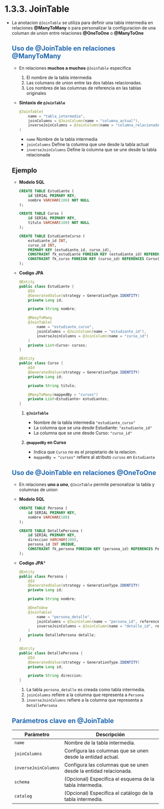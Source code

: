 # 1.3.3. JoinTable

  * La anotacion `@JoinTable` se utiliza para definir una tabla intermedia en relaciones **@ManyToMany** o para personalizar la configuracion de una columan de union entre relaciones **@OneToOne**  o **@ManyToOne**
    
    ## <span style="color:#2168b0">Uso de @JoinTable en relaciones @ManyToMany</span>
    
    * En relaciones **muchos a muchos** `@JoinTable`  especifica
        1. El nombre de la tabla intermedia
        2. Las columans de union entre las dos tablas relacionadas.
        3. Los nombres de las columnas de referencia en las tablas originales
        
    * **Sintaxis  de `@JoinTable`**
      
        ```java
        @JoinTable(
            name = "tabla_intermedia",
            joinColumns = @JoinColumn(name = "columna_actual"),
            inverseJoinColumns = @JoinColumn(name = "columna_relacionada")
        )
        ```
        * `name` Nombre de la tabla intermedia
        * `joinColumns` Define la columna que une desde la tabla actual
        * `inverseJoinColumns` Define la columna que se une desde la tabla  relacionada
        

    ## Ejemplo 
    
    * **Modelo SQL**
    
        ```sql
        CREATE TABLE Estudiante (
            id SERIAL PRIMARY KEY,
            nombre VARCHAR(100) NOT NULL
        );

        CREATE TABLE Curso (
            id SERIAL PRIMARY KEY,
            titulo VARCHAR(100) NOT NULL
        );

        CREATE TABLE EstudianteCurso (
            estudiante_id INT,
            curso_id INT,
            PRIMARY KEY (estudiante_id, curso_id),
            CONSTRAINT fk_estudiante FOREIGN KEY (estudiante_id) REFERENCES Estudiante(id),
            CONSTRAINT fk_curso FOREIGN KEY (curso_id) REFERENCES Curso(id)
        );
        ```
        
    * **Codigo JPA**
    
        ```java
        @Entity
        public class Estudiante {
            @Id
            @GeneratedValue(strategy = GenerationType.IDENTITY)
            private Long id;

            private String nombre;

            @ManyToMany
            @JoinTable(
                name = "estudiante_curso",
                joinColumns = @JoinColumn(name = "estudiante_id"),
                inverseJoinColumns = @JoinColumn(name = "curso_id")
            )
            private List<Curso> cursos;
        }

        @Entity
        public class Curso {
            @Id
            @GeneratedValue(strategy = GenerationType.IDENTITY)
            private Long id;

            private String titulo;

            @ManyToMany(mappedBy = "cursos")
            private List<Estudiante> estudiantes;
        }
        ```
        1. **`@JoinTable`**
            * Nombre de la tabla intermedia `"estudiante_curso"`
            * La columna que se una desde Estudiante: `"estudiante_id"`
            * La columna que se une desde Curso: `"curso_id"`
           
        2. **`@mappedBy` en Curso**
            * Indica que  `Curso`  no es el propietario de la relacion.
            * `mappedBy = "cursos"` refiere al atributo `cursos` en `Estudiante`
            

    ## <span style="color:#2168b0">Uso de  @JoinTable en relaciones @OneToOne</span>
    
    * En relaciones **uno a uno**, `@JoinTable` permite personalizar la tabla y columnas de union
    
    * **Modelo SQL**
    
        ```sql
        CREATE TABLE Persona (
            id SERIAL PRIMARY KEY,
            nombre VARCHAR(100)
        );

        CREATE TABLE DetallePersona (
            id SERIAL PRIMARY KEY,
            direccion VARCHAR(200),
            persona_id INT UNIQUE,
            CONSTRAINT fk_persona FOREIGN KEY (persona_id) REFERENCES Persona(id)
        );
        ```
    * **Codigo JPA***
            
        ```java
        @Entity
        public class Persona {
            @Id
            @GeneratedValue(strategy = GenerationType.IDENTITY)
            private Long id;

            private String nombre;

            @OneToOne
            @JoinTable(
                name = "persona_detalle",
                joinColumns = @JoinColumn(name = "persona_id", referencedColumnName = "id"),
                inverseJoinColumns = @JoinColumn(name = "detalle_id", referencedColumnName = "id")
            )
            private DetallePersona detalle;
        }

        @Entity
        public class DetallePersona {
            @Id
            @GeneratedValue(strategy = GenerationType.IDENTITY)
            private Long id;

            private String direccion;
        }
        ```
        1. La tabla `persona_detalle` es creada como tabla intermedia.
        2. `joinColumns` refiere a la columna que representa a `Persona`
        3. `inverseJoinColumns` refiere a la columna que representa a `DetallePersona`
        

    ## <span style="color:#2168b0">Parámetros clave en @JoinTable</span>

    |    **Parámetro**     |                         **Descripción**                          |
    | -------------------- | ---------------------------------------------------------------- |
    | `name`               | Nombre de la tabla intermedia.                                   |
    | `joinColumns`        | Configura las columnas que se unen desde la entidad actual.      |
    | `inverseJoinColumns` | Configura las columnas que se unen desde la entidad relacionada. |
    | `schema`             | (Opcional) Especifica el esquema de la tabla intermedia.         |
    | `catalog`            | (Opcional) Especifica el catálogo de la tabla intermedia.        |

